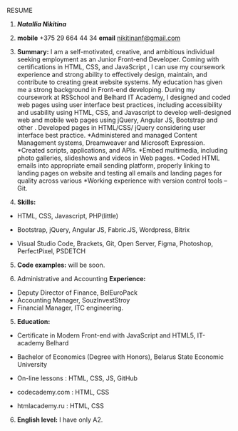 RESUME

 1. _**Natallia Nikitina**_

2. **mobile** +375 29 664 44 34 **email** nikitinanf@gmail.com



3. **Summary:** I am a self-motivated, creative, and ambitious individual seeking employment as an Junior Front-end Developer. Coming with certifications in HTML, CSS, and JavaScript , I can use my coursework experience and strong ability to effectively design, maintain, and contribute to creating great website systems.
My education has given me a strong background in Front-end developing. During my coursework at RSSchool and Belhard IT Academy, I designed and coded web pages using user interface best practices, including accessibility and usability using HTML, CSS, and Javascript to develop well-designed web and mobile web pages using jQuery, Angular JS, Bootstrap and other . Developed pages in HTML/CSS/ jQuery considering user interface best practice.
*Administered and managed Content Management systems, Dreamweaver and Microsoft Expression.
*Created scripts, applications, and APIs.
*Embed multimedia, including photo galleries, slideshows and videos in Web pages.
*Coded HTML emails into appropriate email sending platform, properly linking to landing pages on website and testing all emails and landing pages for quality across various
*Working experience with version control tools – Git.

4. **Skills:** 

* HTML, CSS, Javascript, PHP(little) 

* Bootstrap, jQuery, Angular JS, Fabric.JS, Wordpress, Bitrix 

* Visual Studio Code, Brackets, Git, Open Server, Figma, Photoshop, PerfectPixel, PSDETCH

5.  **Code examples:** will be soon.

6. Administrative and Accounting **Experience:**

* Deputy Director of Finance, BelEuroPack
* Accounting Manager, SouzInvestStroy
* Financial Manager, ITC engineering.

5. **Education:** 

* Certificate in Modern Front-end with JavaScript and HTML5, IT-academy Belhard

* Bachelor of Economics (Degree with Honors), Belarus State Economic University

* On-line lessons : HTML, CSS, JS, GitHub

* codecademy.com : HTML, CSS

* htmlacademy.ru : HTML, CSS

6. **English level:** I have only A2.


